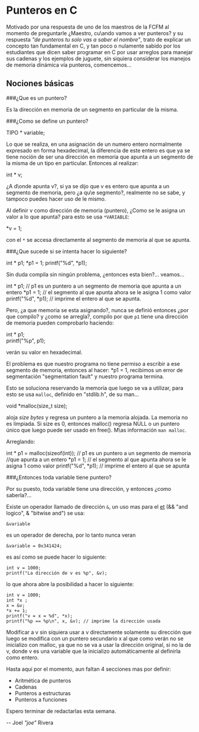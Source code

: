 # Punteros en C

Motivado por una respuesta de uno de los maestros de la FCFM al momento de preguntarle
¿Maestro, cu\ando vamos a ver punteros?  y su respuesta *"de punteros tu solo vas a saber el nombre"*,
trato de explicar un concepto tan fundamental en C, y tan poco o nulamente sabido por los 
estudiantes que dicen saber programar en C por usar arreglos para manejar
sus cadenas y los ejemplos de juguete, sin siquiera considerar los manejos
de memoria dinámica vía punteros, comencemos...

## Nociones básicas

###¿Que es un puntero?

Es la dirección en memoria de un segmento en particular de la misma.

###¿Como se define un puntero?

   TIPO * variable;

Lo que se realiza, en una asignación de un numero entero normalmente
expresado en forma hexadecimal, la diferencia de este entero es que ya se
tiene noción de ser una dirección en memoria que apunta a un segmento de la misma
de un tipo en particular. Entonces al realizar:

 int * v;

¿A d\onde apunta v?, si ya se dijo que v es entero que apunta a un segmento de memoria, pero 
¿a qu\e segmento?, realmente no se sabe, y tampoco puedes hacer uso de le mismo.

Al definir v como dirección de memoria (puntero), ¿Como se le asigna un valor a lo que apunta?
para esto se usa `*VARIABLE`:

  *v  = 1;

con el `*` se accesa directamente al segmento de memoria al que se apunta.

###¿Que sucede si se intenta hacer lo siguiente?

   int * p1;
   *p1 = 1;
   printf("%d", *p1);

Sin duda compila sin ningún problema, ¿entonces esta bien?... veamos...

  int * p1;  // p1 es un puntero a un segmento de memoria que apunta a un entero
  *p1 = 1;   // el segmento al que apunta ahora se le asigna 1 como valor
  printf("%d", *p1); // imprime el entero al que se apunta.

Pero, ¿a que memoria se esta asignando?, nunca se definió entonces ¿por que compilo?
y ¿como se arregla?, compilo por que `p1` tiene una dirección de memoria pueden comprobarlo
haciendo:

  int * p1;  
  printf("%p", p1);

verán su valor en hexadecimal.

El problema es que nuestro programa no tiene permiso a escribir a ese segmento de memoria, entonces
al hacer: *p1 = 1, recibimos un error de segmentación "segmentation fault" y nuestro programa
termina.

Esto se soluciona reservando la memoria que luego se va a utilizar, para esto se usa `malloc`,
definido en "stdlib.h", de su man...

   void *malloc(size_t size);

aloja _size_ _bytes_ y regresa un puntero a la memoria alojada. La memoria no 
es limpiada. Si size es 0, entonces malloc() regresa NULL o un puntero único 
que luego puede ser usado en free(). M\as información `man malloc`.

Arreglando:

   int * p1 = malloc(sizeof(int)); // p1 es un puntero a un segmento de memoria 
	                                 //que apunta a un entero
   *p1 = 1;   // el segmento al que apunta ahora se le asigna 1 como valor
   printf("%d", *p1); // imprime el entero al que se apunta


###¿Entonces toda variable tiene puntero?

Por su puesto, toda variable tiene una dirección, y entonces ¿como saberla?...

Existe un operador llamado de dirección  `&`, un uso mas para el [et] (&& "and logico", & "bitwise and")
se usa:

    &variable

[et]: http://es.wikipedia.org/wiki/%26

es un operador de derecha, por lo tanto nunca veran

    &variable = 0x341424;
    
es así como se puede hacer lo siguiente:   

    int v = 1000;
    printf("La dirección de v es %p", &v);

lo que ahora abre la posibilidad a hacer lo siguiente:

    int v = 1000;
    int *x ;
    x = &v;
    *x += 1;
    printf("v = x = %d", *x); 
    printf("%p == %p\n", x, &v); // imprime la dirección usada

Modificar a v sin siquiera usar a v directamente solamente su dirección
que luego se modifica con un puntero secundario x al que como verán no se
inicializo con malloc, ya que no se va a usar la dirección original, si no la de v,
donde v es una variable que la inicializo automáticamente al definirla como entero.

Hasta aquí por el momento, aun faltan 4 secciones mas por definir:

  * Aritmética de punteros
  * Cadenas
  * Punteros a estructuras
  * Punteros a funciones

Espero terminar de redactarlas esta semana.

-- Joel _"joe"_ Rivera

